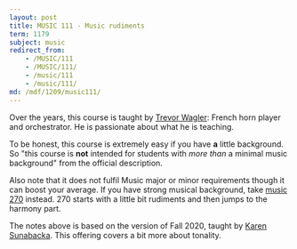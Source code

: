 ```yaml
---
layout: post
title: MUSIC 111 - Music rudiments
term: 1179
subject: music
redirect_from:
    - /MUSIC/111
    - /MUSIC/111/
    - /music/111
    - /music/111/
md: /mdf/1209/music111/
---
```


Over the years, this course is taught by [Trevor Wagler](https://www.trevorwagler.com/): French horn player and orchestrator. He is passionate about what he is teaching.

To be honest, this course is extremely easy if you have **a** little background. So "this course is **not** intended for students with *more than* a minimal music background" from the official description.

Also note that it does not fulfil Music major or minor requirements though it can boost your average. If you have strong musical background, take [music 270](/music/270) instead. 270 starts with a little bit rudiments and then jumps to the harmony part.

The notes above is based on the version of Fall 2020, taught by [Karen Sunabacka](https://uwaterloo.ca/grebel/people-profiles/karen-sunabacka). This offering covers a bit more about tonality. 
